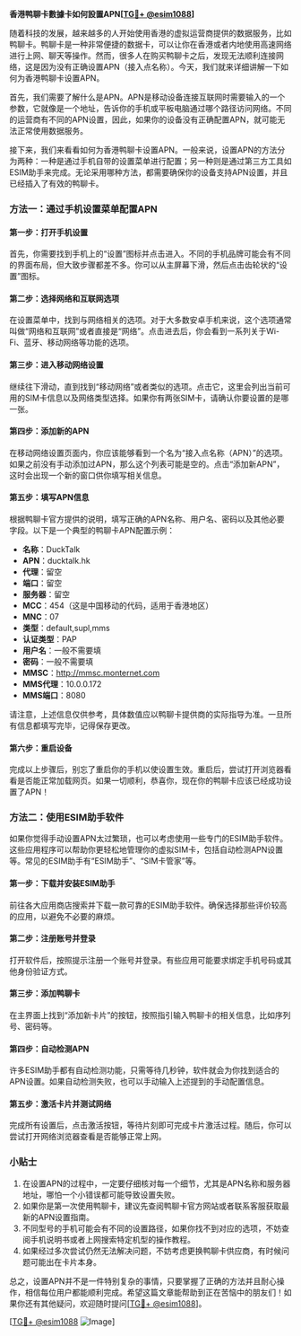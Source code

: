 **香港鸭聊卡數據卡如何設置APN[[TG💪+ @esim1088](https://t.me/s/esim1088)]**

随着科技的发展，越来越多的人开始使用香港的虚拟运营商提供的数据服务，比如鸭聊卡。鸭聊卡是一种非常便捷的数据卡，可以让你在香港或者内地使用高速网络进行上网、聊天等操作。然而，很多人在购买鸭聊卡之后，发现无法顺利连接网络，这是因为没有正确设置APN（接入点名称）。今天，我们就来详细讲解一下如何为香港鸭聊卡设置APN。

首先，我们需要了解什么是APN。APN是移动设备连接互联网时需要输入的一个参数，它就像是一个地址，告诉你的手机或平板电脑通过哪个路径访问网络。不同的运营商有不同的APN设置，因此，如果你的设备没有正确配置APN，就可能无法正常使用数据服务。

接下来，我们来看看如何为香港鸭聊卡设置APN。一般来说，设置APN的方法分为两种：一种是通过手机自带的设置菜单进行配置；另一种则是通过第三方工具如ESIM助手来完成。无论采用哪种方法，都需要确保你的设备支持APN设置，并且已经插入了有效的鸭聊卡。

### 方法一：通过手机设置菜单配置APN

#### 第一步：打开手机设置
首先，你需要找到手机上的“设置”图标并点击进入。不同的手机品牌可能会有不同的界面布局，但大致步骤都差不多。你可以从主屏幕下滑，然后点击齿轮状的“设置”图标。

#### 第二步：选择网络和互联网选项
在设置菜单中，找到与网络相关的选项。对于大多数安卓手机来说，这个选项通常叫做“网络和互联网”或者直接是“网络”。点击进去后，你会看到一系列关于Wi-Fi、蓝牙、移动网络等功能的选项。

#### 第三步：进入移动网络设置
继续往下滑动，直到找到“移动网络”或者类似的选项。点击它，这里会列出当前可用的SIM卡信息以及网络类型选择。如果你有两张SIM卡，请确认你要设置的是哪一张。

#### 第四步：添加新的APN
在移动网络设置页面内，你应该能够看到一个名为“接入点名称（APN）”的选项。如果之前没有手动添加过APN，那么这个列表可能是空的。点击“添加新APN”，这时会出现一个新的窗口供你填写相关信息。

#### 第五步：填写APN信息
根据鸭聊卡官方提供的说明，填写正确的APN名称、用户名、密码以及其他必要字段。以下是一个典型的鸭聊卡APN配置示例：

- **名称**：DuckTalk
- **APN**：ducktalk.hk
- **代理**：留空
- **端口**：留空
- **服务器**：留空
- **MCC**：454（这是中国移动的代码，适用于香港地区）
- **MNC**：07
- **类型**：default,supl,mms
- **认证类型**：PAP
- **用户名**：一般不需要填
- **密码**：一般不需要填
- **MMSC**：http://mmsc.monternet.com
- **MMS代理**：10.0.0.172
- **MMS端口**：8080

请注意，上述信息仅供参考，具体数值应以鸭聊卡提供商的实际指导为准。一旦所有信息都填写完毕，记得保存更改。

#### 第六步：重启设备
完成以上步骤后，别忘了重启你的手机以使设置生效。重启后，尝试打开浏览器看看是否能正常加载网页。如果一切顺利，恭喜你，现在你的鸭聊卡应该已经成功设置了APN！

### 方法二：使用ESIM助手软件

如果你觉得手动设置APN太过繁琐，也可以考虑使用一些专门的ESIM助手软件。这些应用程序可以帮助你更轻松地管理你的虚拟SIM卡，包括自动检测APN设置等。常见的ESIM助手有“ESIM助手”、“SIM卡管家”等。

#### 第一步：下载并安装ESIM助手
前往各大应用商店搜索并下载一款可靠的ESIM助手软件。确保选择那些评价较高的应用，以避免不必要的麻烦。

#### 第二步：注册账号并登录
打开软件后，按照提示注册一个账号并登录。有些应用可能要求绑定手机号码或其他身份验证方式。

#### 第三步：添加鸭聊卡
在主界面上找到“添加新卡片”的按钮，按照指引输入鸭聊卡的相关信息，比如序列号、密码等。

#### 第四步：自动检测APN
许多ESIM助手都有自动检测功能，只需等待几秒钟，软件就会为你找到适合的APN设置。如果自动检测失败，也可以手动输入上述提到的手动配置信息。

#### 第五步：激活卡片并测试网络
完成所有设置后，点击激活按钮，等待片刻即可完成卡片激活过程。随后，你可以尝试打开网络浏览器查看是否能够正常上网。

### 小贴士

1. 在设置APN的过程中，一定要仔细核对每一个细节，尤其是APN名称和服务器地址，哪怕一个小错误都可能导致设置失败。
2. 如果你是第一次使用鸭聊卡，建议先查阅鸭聊卡官方网站或者联系客服获取最新的APN设置指南。
3. 不同型号的手机可能会有不同的设置路径，如果你找不到对应的选项，不妨查阅手机说明书或者上网搜索特定机型的操作教程。
4. 如果经过多次尝试仍然无法解决问题，不妨考虑更换鸭聊卡供应商，有时候问题可能出在卡片本身。

总之，设置APN并不是一件特别复杂的事情，只要掌握了正确的方法并且耐心操作，相信每位用户都能顺利完成。希望这篇文章能帮助到正在苦恼中的朋友们！如果你还有其他疑问，欢迎随时提问[[TG💪+ @esim1088](https://t.me/s/esim1088)]。

[[TG💪+ @esim1088](https://t.me/s/esim1088) ![Image](https://i.postimg.cc/4NQfJmqS/Snipaste-2025-05-13-00-14-12.png)]